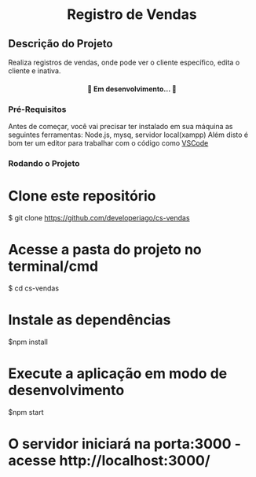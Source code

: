 <h1 align="center"> Registro de Vendas </h1>

## Descrição do Projeto
Realiza registros de vendas, onde pode ver o cliente específico, edita o cliente e inativa.

<h4 align="center"> 
	🚧  Em desenvolvimento...  🚧
</h4>

### Pré-Requisitos

Antes de começar, você vai precisar ter instalado em sua máquina as seguintes ferramentas:
Node.js, mysq, servidor local(xampp)
Além disto é bom ter um editor para trabalhar com o código como [VSCode](https://code.visualstudio.com/)

### Rodando o Projeto

# Clone este repositório
$ git clone https://github.com/developeriago/cs-vendas

# Acesse a pasta do projeto no terminal/cmd
$ cd cs-vendas

# Instale as dependências
$npm install

# Execute a aplicação em modo de desenvolvimento
$npm start

# O servidor iniciará na porta:3000 - acesse http://localhost:3000/
